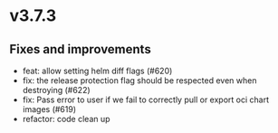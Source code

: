 # v3.7.3

## Fixes and improvements

- feat: allow setting helm diff flags (#620)
- fix: the release protection flag should be respected even when destroying (#622)
- fix: Pass error to user if we fail to correctly pull or export oci chart images (#619)
- refactor: code clean up
